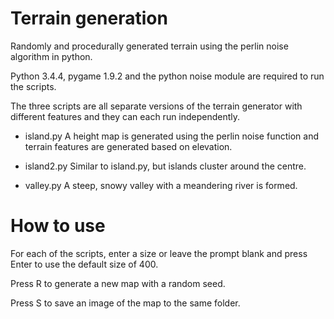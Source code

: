 # Terrain generation
Randomly and procedurally generated terrain using the perlin noise algorithm in python.

Python 3.4.4, pygame 1.9.2 and the python noise module are required to run the scripts.

The three scripts are all separate versions of the terrain generator with different features and they can each run independently.

- island.py
A height map is generated using the perlin noise function and terrain features are generated based on elevation.

- island2.py
Similar to island.py, but islands cluster around the centre.

- valley.py
A steep, snowy valley with a meandering river is formed.

# How to use
For each of the scripts, enter a size or leave the prompt blank and press Enter to use the default size of 400.

Press R to generate a new map with a random seed.

Press S to save an image of the map to the same folder.
